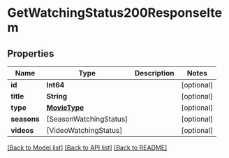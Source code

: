 # GetWatchingStatus200ResponseItem

## Properties
Name | Type | Description | Notes
------------ | ------------- | ------------- | -------------
**id** | **Int64** |  | [optional] 
**title** | **String** |  | [optional] 
**type** | [**MovieType**](MovieType.md) |  | [optional] 
**seasons** | [SeasonWatchingStatus] |  | [optional] 
**videos** | [VideoWatchingStatus] |  | [optional] 

[[Back to Model list]](../README.md#documentation-for-models) [[Back to API list]](../README.md#documentation-for-api-endpoints) [[Back to README]](../README.md)


